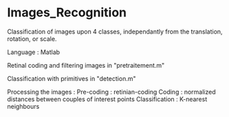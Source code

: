 # Images_Recognition

Classification of images upon 4 classes, independantly from the translation, rotation, or scale.

Language : Matlab

Retinal coding and filtering images in "pretraitement.m"

Classification with primitives in "detection.m"

Processing the images : 
  Pre-coding : retinian-coding
  Coding : normalized distances between couples of interest points
  Classification : K-nearest neighbours 
